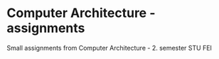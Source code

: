 # Computer Architecture - assignments
Small assignments from Computer Architecture - 2. semester STU FEI


